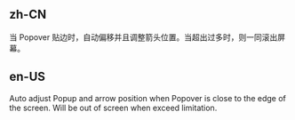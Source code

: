 ## zh-CN

当 Popover 贴边时，自动偏移并且调整箭头位置。当超出过多时，则一同滚出屏幕。

## en-US

Auto adjust Popup and arrow position when Popover is close to the edge of the screen. Will be out of screen when exceed limitation.
